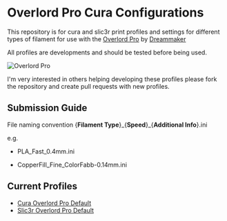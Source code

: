 # Overlord Pro Cura Configurations
This repository is for cura and slic3r print profiles and settings for different types of filament for use with the [Overlord Pro](http://www.dreammaker.cc/store/index.php?route=product/product&path=59&product_id=51) by [Dreammaker](http://www.dreammaker.cc/)

All profiles are developments and should be tested before being used.

![Overlord Pro](images/pro4-650x500.jpg)

I'm very interested in others helping developing these profiles please fork the repository and create pull requests with new profiles.

## Submission Guide
File naming convention {__Filament Type__}\_{__Speed__}\_{__Additional Info__}.ini

e.g.

* PLA_Fast_0.4mm.ini

* CopperFill_Fine_ColorFabb-0.14mm.ini


## Current Profiles

* [Cura Overlord Pro Default](cura/default.ini)
* [Slic3r Overlord Pro Default](slic3r/default.ini)